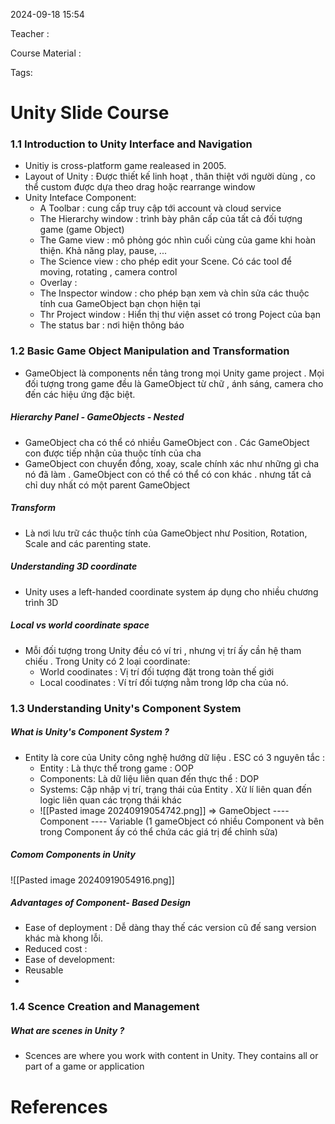 
2024-09-18 15:54

Teacher : 

Course Material : 

Tags: 


# Unity Slide Course

### 1.1 Introduction to Unity Interface and Navigation
   - Unitiy is cross-platform game realeased in 2005.
-  Layout of Unity : Được thiết kế linh hoạt , thân thiệt với người dùng , co thể custom được dựa theo drag hoặc rearrange window
-  Unity Inteface Component:
     -  A Toolbar : cung cấp truy cập tới account và cloud service
     -  The Hierarchy window : trình bày phân cấp của tất cả đối  tượng game (game Object)
     -  The Game view : mô phỏng góc nhìn cuối cùng của game khi hoàn thiện. Khả năng play, pause, ...
     -  The Science view : cho phép edit your Scene. Có các tool để moving, rotating , camera control
     - Overlay :
     - The Inspector window : cho phép bạn xem và chỉn sửa các thuộc tính cua GameObject bạn chọn hiện tại
     - Thr Project window : Hiển thị thư viện asset có trong Poject của bạn
     -  The status bar : nơi hiện thông báo

### 1.2 Basic Game Object Manipulation and Transformation
- GameObject là components nền tảng trong mọi Unity game project . Mọi đối tượng trong game đều là GameObject từ chữ , ánh sáng, camera cho đến các hiệu ứng đặc biệt. 
##### Hierarchy Panel - GameObjects - Nested
-  GameObject cha có thể có nhiều GameObject con . Các GameObject con được tiếp nhận của thuộc tính của cha
- GameObject con chuyển đồng, xoay, scale chính xác như những gì cha nó đã làm . GameObject con có  thể có thể có con khác . nhưng tất cả chỉ duy nhất có một parent GameObject
##### Transform 
 - Là nơi lưu trữ các thuộc tính của GameObject như Position, Rotation, Scale and các parenting state.
##### Understanding 3D coordinate 
 - Unity uses a left-handed coordinate system áp dụng cho nhiều chương trình 3D
##### Local vs world coordinate space
- Mỗi đối tượng trong Unity đều có ví tri , nhưng vị trí ấy cần hệ tham chiếu . Trong Unity có 2 loại coordinate:
     -  World coodinates : Vị trí đối tượng đặt trong toàn thế giới
     -  Local coodinates : Ví trí đối tượng nằm trong lớp cha của nó.
### 1.3 Understanding Unity's Component System
##### What is Unity's Component System ?
- Entity là core của Unity công nghệ hướng dữ liệu . ESC có 3 nguyên tắc :
   - Entity : Là thực thể trong game : OOP
   -  Components: Là dữ liệu liên quan đến thực thể : DOP
   -  Systems: Cập nhập vị trí, trạng thái của Entity . Xử lí liên quan đến logic liên quan các trọng thái khác
   - ![[Pasted image 20240919054742.png]]
=>  GameObject ---- Component ---- Variable (1 gameObject có nhiều Component và bên trong Component ấy có thể chứa các giá trị để chỉnh sửa)
##### Comom Components in Unity 
![[Pasted image 20240919054916.png]]

##### Advantages of Component- Based Design
- Ease of deployment : Dễ dàng thay thế các version cũ đế sang version khác mà khong lỗi.
- Reduced cost : 
- Ease of development:
- Reusable
-
### 1.4 Scence Creation and Management
##### What are scenes in Unity ?
 -  Scences are where you work with content in Unity. They contains all or part of a game or application
##### 


# References





